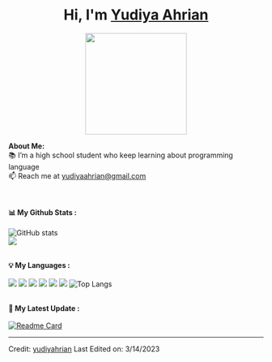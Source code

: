 # <h1 align="center">Hi, I'm <a href="https://github.com/yudiyahrian">Yudiya Ahrian<a></h1>
    
<p align="center">
    <img width="200" src="https://avatars.githubusercontent.com/u/90446924?s=400&u=74be4ac4e6138634c3f824fbc1cff09d6b74d861&v=4">
</p>

<div>
<strong>About Me:</strong><br>
📚 I’m a high school student who keep learning about programming language<br>
📫 Reach me at <a href="mailto:yudiyaahrian@gmail.com">yudiyaahrian@gmail.com</a><br><br><br>

<strong>📊 My Github Stats :</strong><br><br>
![GitHub stats](https://github-readme-stats.vercel.app/api?username=yudiyahrian&show_icons=true&count_private=true&include_all_commits=true&theme=radical)<br>
<img align="center" src="https://github-readme-streak-stats.herokuapp.com/?user=yudiyahrian&theme=radical&hide_border=true"/><br><br>

<strong>💡 My Languages :</strong><br><br>
<img src="https://img.shields.io/badge/-HTML-lightgrey?style=plastic"/>
<img src="https://img.shields.io/badge/-CSS-lightgrey?style=plastic"/>
<img src="https://img.shields.io/badge/-JAVASCRIPT-lightgrey?style=plastic"/>
<img src="https://img.shields.io/badge/-PYTHON-lightgrey?style=plastic"/>
<img src="https://img.shields.io/badge/-PHP-lightgrey?style=plastic"/>
<img src="https://img.shields.io/badge/-FLUTTER-lightgrey?style=plastic"/>
![Top Langs](https://github-readme-stats.vercel.app/api/top-langs/?username=yudiyahrian&langs_count_private=true&theme=radical&card_width=445)<br><br>

<strong>🚀 My Latest Update :</strong><br><br>
[![Readme Card](https://github-readme-stats.vercel.app/api/pin/?username=yudiyahrian&repo=yudiyahrian&theme=radical)](https://github.com/yudiyahrian/yudiyahrian)
</div>

------
Credit: [yudiyahrian](https://github.com/yudiyahrian)
Last Edited on: 3/14/2023
